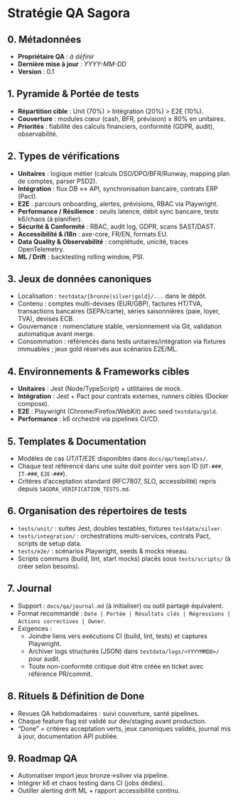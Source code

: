# Stratégie QA Sagora

## 0. Métadonnées
- **Propriétaire QA** : _à définir_
- **Dernière mise à jour** : _YYYY-MM-DD_
- **Version** : 0.1

## 1. Pyramide & Portée de tests
- **Répartition cible** : Unit (70%) > Intégration (20%) > E2E (10%).
- **Couverture** : modules cœur (cash, BFR, prévision) ≥ 80% en unitaires.
- **Priorités** : fiabilité des calculs financiers, conformité (GDPR, audit), observabilité.

## 2. Types de vérifications
- **Unitaires** : logique métier (calculs DSO/DPO/BFR/Runway, mapping plan de comptes, parser PSD2).
- **Intégration** : flux DB ↔ API, synchronisation bancaire, contrats ERP (Pact).
- **E2E** : parcours onboarding, alertes, prévisions, RBAC via Playwright.
- **Performance / Résilience** : seuils latence, débit sync bancaire, tests k6/chaos (à planifier).
- **Sécurité & Conformité** : RBAC, audit log, GDPR, scans SAST/DAST.
- **Accessibilité & i18n** : axe-core, FR/EN, formats EU.
- **Data Quality & Observabilité** : complétude, unicité, traces OpenTelemetry.
- **ML / Drift** : backtesting rolling window, PSI.

## 3. Jeux de données canoniques
- Localisation : `testdata/{bronze|silver|gold}/...` dans le dépôt.
- Contenu : comptes multi-devises (EUR/GBP), factures HT/TVA, transactions bancaires (SEPA/carte), séries saisonnières (paie, loyer, TVA), devises ECB.
- Gouvernance : nomenclature stable, versionnement via Git, validation automatique avant merge.
- Consommation : référencés dans tests unitaires/intégration via fixtures immuables ; jeux gold réservés aux scénarios E2E/ML.

## 4. Environnements & Frameworks cibles
- **Unitaires** : Jest (Node/TypeScript) + utilitaires de mock.
- **Intégration** : Jest + Pact pour contrats externes, runners ciblés (Docker compose).
- **E2E** : Playwright (Chrome/Firefox/WebKit) avec seed `testdata/gold`.
- **Performance** : k6 orchestré via pipelines CI/CD.

## 5. Templates & Documentation
- Modèles de cas UT/IT/E2E disponibles dans `docs/qa/templates/`.
- Chaque test référencé dans une suite doit pointer vers son ID (`UT-###`, `IT-###`, `E2E-###`).
- Critères d’acceptation standard (RFC7807, SLO, accessibilité) repris depuis `SAGORA_VERIFICATION_TESTS.md`.

## 6. Organisation des répertoires de tests
- `tests/unit/` : suites Jest, doubles testables, fixtures `testdata/silver`.
- `tests/integration/` : orchestrations multi-services, contrats Pact, scripts de setup data.
- `tests/e2e/` : scénarios Playwright, seeds & mocks réseau.
- Scripts communs (build, lint, start mocks) placés sous `tests/scripts/` (à créer selon besoins).

## 7. Journal
- Support : `docs/qa/journal.md` (à initialiser) ou outil partagé équivalent.
- Format recommandé : `Date | Portée | Résultats clés | Régressions | Actions correctives | Owner`.
- Exigences :
  - Joindre liens vers exécutions CI (build, lint, tests) et captures Playwright.
  - Archiver logs structurés (JSON) dans `testdata/logs/<YYYYMMDD>/` pour audit.
  - Toute non-conformité critique doit être créée en ticket avec référence PR/commit.

## 8. Rituels & Définition de Done
- Revues QA hebdomadaires : suivi couverture, santé pipelines.
- Chaque feature flag est validé sur dev/staging avant production.
- “Done” = critères acceptation verts, jeux canoniques validés, journal mis à jour, documentation API publiée.

## 9. Roadmap QA
- Automatiser import jeux bronze→silver via pipeline.
- Intégrer k6 et chaos testing dans CI (jobs dédiés).
- Outiller alerting drift ML + rapport accessibilité continu.
